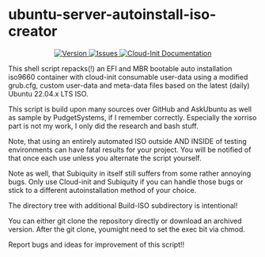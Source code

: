 # ubuntu-server-autoinstall-iso-creator
</p>
<p align="center">
  <a href="https://github.com/PaxJaromeMalues/ubuntu-server-autoinstall-iso-repacker/releases/latest">
    <img src="https://img.shields.io/badge/Version-1.2.1-green.svg" alt="Version">
  </a>
  <a href="https://github.com/PaxJaromeMalues/ubuntu-server-autoinstall-iso-repacker/issues">
    <img src="https://img.shields.io/github/issues-raw/PaxJaromeMalues/ubuntu-server-autoinstall-iso-repacker.svg?label=Issues" alt="Issues">
  </a>
  <a href="https://cloudinit.readthedocs.io/en/latest/index.html">
    <img src="https://img.shields.io/badge/cloud-init-blue.svg" alt="Cloud-Init Documentation">
  </a>
</p>

This shell script repacks(!) an EFI and MBR bootable auto installation iso9660 container with cloud-init consumable user-data using a modified grub.cfg, custom user-data and meta-data files based on the latest (daily) Ubuntu 22.04.x LTS ISO.

This script is build upon many sources over GitHub and AskUbuntu as well as sample by PudgetSystems, if I remember correctly.
Especially the xorriso part is not my work, I only did the research and bash stuff.

Note, that using an entirely automated ISO outside AND INSIDE of testing environments can have fatal results for your project.
You will be notified of that once each use unless you alternate the script yourself.

Note as well, that Subiquity in itself still suffers from some rather annoying bugs.
Only use Cloud-init and Subiquity if you can handle those bugs or stick to a different autoinstallation method of your choice.

The directory tree with additional Build-ISO subdirectory is intentional!

You can either git clone the repository directly or download an archived version.
After the git clone, youmight need to set the exec bit via chmod.

Report bugs and ideas for improvement of this script!!
